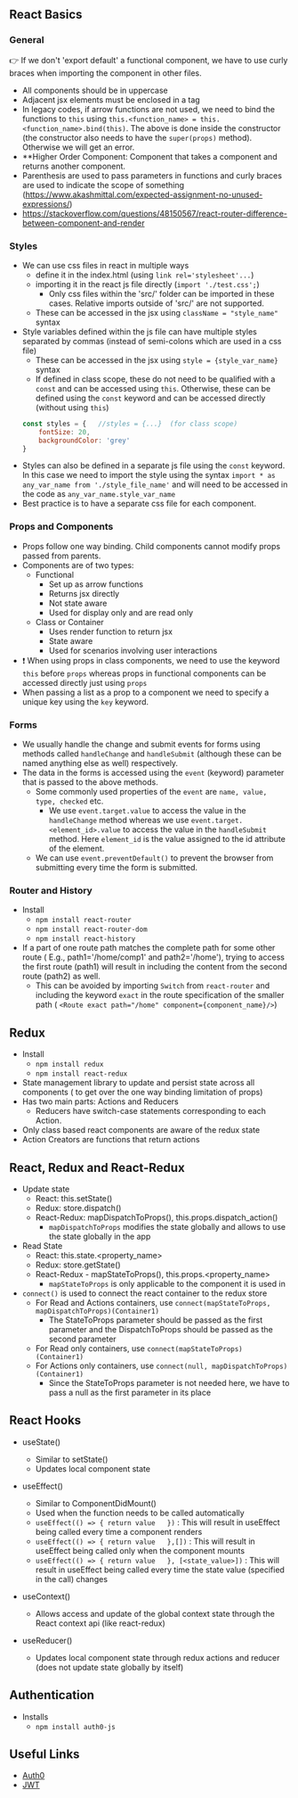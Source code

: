 ## React Basics
### General
:point_right: If we don't 'export default' a functional component, we have to use curly braces when importing the component in other files.
- All components should be in uppercase
- Adjacent jsx elements must be enclosed in a tag
- In legacy codes, if arrow functions are not used, we need to bind the functions to `this` using `this.<function_name> = this.<function_name>.bind(this)`. The above is done inside the constructor (the constructor also needs to have the `super(props)` method). Otherwise we will get an error.
- **Higher Order Component: Component that takes a component and returns another component.
- Parenthesis are used to pass parameters in functions and curly braces are used to indicate the scope of something (https://www.akashmittal.com/expected-assignment-no-unused-expressions/)
- https://stackoverflow.com/questions/48150567/react-router-difference-between-component-and-render
### Styles
- We can use css files in react in multiple ways
    - define it in the index.html (using `link rel='stylesheet'...`)
    - importing it in the react js file directly (`import './test.css';`)
        - Only css files within the 'src/' folder can be imported in these cases. Relative imports outside of 'src/' are not supported. 
    - These can be accessed in the jsx using `className = "style_name"` syntax
- Style variables defined within the js file can have multiple styles separated by commas (instead of semi-colons which are used in a css file)
    - These can be accessed in the jsx using `style = {style_var_name}` syntax
    - If defined in class scope, these do not need to be qualified with a `const` and can be accessed using `this`. Otherwise, these can be defined using the `const` keyword and can be accessed directly (without using `this`)
    ```javascript
    const styles = {   //styles = {...}  (for class scope)
        fontSize: 20,
        backgroundColor: 'grey'
    }
    ```
- Styles can also be defined in a separate js file using the `const` keyword. In this case we need to import the style using the syntax `import * as any_var_name from './style_file_name'` and will need to be accessed in the code as `any_var_name.style_var_name`
- Best practice is to have a separate css file for each component.

### Props and Components
- Props follow one way binding. Child components cannot modify props passed from parents.
- Components are of two types:
    - Functional
        - Set up as arrow functions
        - Returns jsx directly
        - Not state aware
        - Used for display only and are read only
    - Class or Container
        - Uses render function to return jsx
        - State aware
        - Used for scenarios involving user interactions
- :exclamation: When using props in class components, we need to use the keyword `this` before `props` whereas props in functional components can be accessed directly just using   `props`
- When passing a list as a prop to a component we need to specify a unique key using the `key` keyword.

### Forms
- We usually handle the change and submit events for forms using methods called `handleChange` and `handleSubmit` (although these can be named anything else as well) respectively.
- The data in the forms is accessed using the `event` (keyword) parameter that is passed to the above methods.  
    - Some commonly used properties of the `event` are `name, value, type, checked` etc.  
        - We use `event.target.value` to access the value in the `handleChange` method whereas we use `event.target.<element_id>.value` to access the value in the `handleSubmit` method. Here `element_id` is the value assigned to the id attribute of the element.
    - We can use `event.preventDefault()` to prevent the browser from submitting every time the form is submitted.

### Router and History
- Install
    - `npm install react-router`
    - `npm install react-router-dom`
    - `npm install react-history`
- If a part of one route path matches the complete path for some other route ( E.g., path1='/home/comp1' and path2='/home'), trying to access the first route (path1) will result in including the content from the second route (path2) as well.
    - This can be avoided by importing `Switch` from `react-router` and including the keyword  `exact` in the route specification of the smaller path ( `<Route exact path="/home" component={component_name}/>`) 
## Redux
- Install
    - `npm install redux`
    - `npm install react-redux`
- State management library to update and persist state across all components ( to get over the one way binding limitation of props)
- Has two main parts: Actions and Reducers
    - Reducers have switch-case statements corresponding to each Action. 
- Only class based react components are aware of the redux state
- Action Creators are functions that return actions

## React, Redux and React-Redux
- Update state
    - React: this.setState()
    - Redux: store.dispatch()
    - React-Redux: mapDispatchToProps(), this.props.dispatch_action()
        - `mapDispatchToProps` modifies the state globally and allows to use the state globally in the app
- Read State
    - React: this.state.<property_name>
    - Redux: store.getState()
    - React-Redux - mapStateToProps(), this.props.<property_name>
        - `mapStateToProps` is only applicable to the component it is used in
- `connect()` is used to connect the react container to the redux store
    - For Read and Actions containers, use `connect(mapStateToProps, mapDispatchToProps)(Container1)`
        - The StateToProps parameter should be passed as the first parameter and the DispatchToProps should be passed as the second parameter
    - For Read only containers, use `connect(mapStateToProps)(Container1)`
    - For Actions only containers, use `connect(null, mapDispatchToProps)(Container1)`
        - Since the StateToProps parameter is not needed here, we have to pass a null as the first parameter in its place

## React Hooks
- useState()
    - Similar to setState()
    - Updates local component state
- useEffect()
    - Similar to ComponentDidMount()
    - Used when the function needs to be called automatically
    - `useEffect(() => { return value   })` : This will result in useEffect being called every time a component renders
    - `useEffect(() => { return value   },[])` : This will result in useEffect being called only when the component mounts
    - `useEffect(() => { return value   }, [<state_value>])` : This will result in useEffect being called every time the state value (specified in the call) changes

- useContext()  
    - Allows access and update of the global context state through the React context api (like react-redux)
- useReducer()
    - Updates local component state through redux actions and reducer (does not update state globally by itself)
## Authentication
- Installs
    - `npm install auth0-js`
## Useful Links
- [Auth0](https://manage.auth0.com/dashboard/us/)
- [JWT](https://jwt.io/)